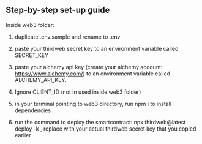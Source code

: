 ## Step-by-step set-up guide

Inside web3 folder:

1. duplicate .env.sample and rename to .env
2. paste your thirdweb secret key to an environment variable called SECRET_KEY
3. paste your alchemy api key (create your alchemy account: https://www.alchemy.com/) to an environment variable called ALCHEMY_API_KEY.

4. Ignore CLIENT_ID (not in used inside web3 folder)
5. in your terminal pointing to web3 directory, run npm i to install dependencies
6. run the command to deploy the smartcontract: npx thirdweb@latest deploy -k <thirdweb secret key value>, replace <thirdweb secret key value> with your actual thirdweb secret key that you copied earlier

